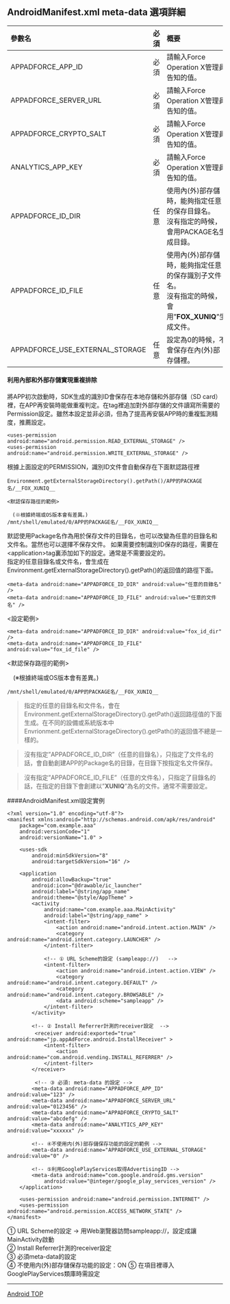 ## AndroidManifest.xml meta-data 選項詳細

|參數名|必須|概要|
|:------|:------|:------|
|APPADFORCE_APP_ID|必須|請輸入Force Operation X管理員告知的值。|
|APPADFORCE_SERVER_URL|必須|請輸入Force Operation X管理員告知的值。|
|APPADFORCE_CRYPTO_SALT|必須|請輸入Force Operation X管理員告知的值。|
|ANALYTICS_APP_KEY|必須|請輸入Force Operation X管理員告知的值。|
|APPADFORCE_ID_DIR|任意|使用內(外)部存儲時，能夠指定任意的保存目錄名。<br>沒有指定的時候，會用PACKAGE名生成目錄。|
|APPADFORCE_ID_FILE|任意|使用內(外)部存儲時，能夠指定任意的保存識別子文件名。<br>沒有指定的時候，會用”__FOX_XUNIQ__”生成文件。|
|APPADFORCE_USE_EXTERNAL_STORAGE|任意|設定為0的時候，不會保存在內(外)部存儲裡。|

#### 利用內部和外部存儲實現重複排除
將APP初次啟動時，SDK生成的識別ID會保存在本地存儲和外部存儲（SD card）裡，在APP再安裝時能做重複判定。在<manifest>tag裡追加對外部存儲的文件讀寫所需要的Permission設定。雖然本設定並非必須，但為了提高再安裝APP時的重複監測精度，推薦設定。

	<uses-permission android:name="android.permission.READ_EXTERNAL_STORAGE" />	<uses-permission android:name="android.permission.WRITE_EXTERNAL_STORAGE" />根據上面設定的PERMISSION，識別ID文件會自動保存在下面默認路徑裡
	Environment.getExternalStorageDirectory().getPath()/APP的PACKAGE名/__FOX_XUNIQ__
	<默認保存路徑的範例>	　(※根據終端或OS版本會有差異。)
	/mnt/shell/emulated/0/APP的PACKAGE名/__FOX_XUNIQ__

默認使用Package名作為用於保存文件的目錄名，也可以改變為任意的目錄名和文件名。當然也可以選擇不保存文件。
如果需要控制識別ID保存的路徑，需要在&lt;application&gt;tag裏添加如下的設定。通常是不需要設定的。<br>
指定的任意目錄名或文件名，會生成在Environment.getExternalStorageDirectory().getPath()的返回值的路徑下面。


	<meta-data android:name="APPADFORCE_ID_DIR" android:value="任意的目錄名" />
	<meta-data android:name="APPADFORCE_ID_FILE" android:value="任意的文件名" />

<設定範例>

	<meta-data android:name="APPADFORCE_ID_DIR" android:value="fox_id_dir" />
	<meta-data android:name="APPADFORCE_ID_FILE" android:value="fox_id_file" />

<默認保存路徑的範例>

　(※根據終端或OS版本會有差異。)

	/mnt/shell/emulated/0/APP的PACKAGE名/__FOX_XUNIQ__

> 指定的任意的目錄名和文件名，會在Environment.getExternalStorageDirectory().getPath()返回路徑值的下面生成。在不同的設備或系統版本中Envrionment.getExternalStorageDirectory().getPath()的返回值不總是一樣的。<br>

> 沒有指定”APPADFORCE_ID_DIR”（任意的目錄名），只指定了文件名的話，會自動創建APP的Package名的目錄，在目錄下按指定名文件保存。<br>

> 沒有指定”APPADFORCE_ID_FILE”（任意的文件名），只指定了目錄名的話，在指定的目錄下會創建以”__XUNIQ__”為名的文件。通常不需要設定。

####AndroidManifest.xml設定實例

	<?xml version="1.0" encoding="utf-8"?>	<manifest xmlns:android="http://schemas.android.com/apk/res/android"    	package="com.example.aaa"		android:versionCode="1"		android:versionName="1.0" >	    <uses-sdk    	    android:minSdkVersion="8"        	android:targetSdkVersion="16" />	    <application    	    android:allowBackup="true"        	android:icon="@drawable/ic_launcher"	        android:label="@string/app_name"    	    android:theme="@style/AppTheme" >        	<activity            	android:name="com.example.aaa.MainActivity"            	android:label="@string/app_name" >            	<intent-filter>                	<action android:name="android.intent.action.MAIN" />                	<category android:name="android.intent.category.LAUNCHER" />            	</intent-filter>            	<!-- ① URL Scheme的設定 (sampleapp://)   -->	            <intent-filter>    	            <action android:name="android.intent.action.VIEW" />        	        <category android:name="android.intent.category.DEFAULT" />            	    <category android:name="android.intent.category.BROWSABLE" />                	<data android:scheme="sampleapp" />	            </intent-filter>    	    </activity>         	<!-- ② Install Referrer計測的receiver設定  -->	         <receiver android:exported="true"　android:name="jp.appAdForce.android.InstallReceiver" >    	        <intent-filter>        	        <action android:name="com.android.vending.INSTALL_REFERRER" />            	</intent-filter>	        </receiver>    	     <!-- ③ 必須: meta-data 的設定 -->        	<meta-data android:name="APPADFORCE_APP_ID" android:value="123" />	        <meta-data android:name="APPADFORCE_SERVER_URL" android:value="0123456" />    	    <meta-data android:name="APPADFORCE_CRYPTO_SALT" android:value="abcdefg" />        	<meta-data android:name="ANALYTICS_APP_KEY" android:value="xxxxxx" />	        <!-- ④不使用内(外)部存儲保存功能的設定的範例 -->    	    <meta-data android:name="APPADFORCE_USE_EXTERNAL_STORAGE" android:value="0" />
    	    <!-- ⑤利用GooglePlayServices取得AdvertisingID -->
	        <meta-data android:name="com.google.android.gms.version"
				android:value="@integer/google_play_services_version" />    	</application>    	<uses-permission android:name="android.permission.INTERNET" />    	<uses-permission android:name="android.permission.ACCESS_NETWORK_STATE" />	</manifest>①	URL Scheme的設定 → 用Web瀏覽器訪問sampleapp://，設定成讓MainActivity啟動<br>②	Install Referrer計測的receiver設定<br>
③	必須meta-data的設定<br>
④	不使用内(外)部存儲保存功能的設定：ON
⑤	在項目裡導入GooglePlayServices類庫時需設定
---[Android TOP](../README.md)